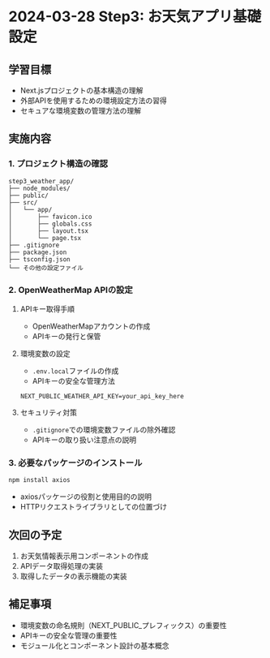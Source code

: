 # 2024-03-28 Step3: お天気アプリ基礎設定

## 学習目標
- Next.jsプロジェクトの基本構造の理解
- 外部APIを使用するための環境設定方法の習得
- セキュアな環境変数の管理方法の理解

## 実施内容

### 1. プロジェクト構造の確認
```
step3_weather_app/
├── node_modules/
├── public/
├── src/
│   └── app/
│       ├── favicon.ico
│       ├── globals.css
│       ├── layout.tsx
│       └── page.tsx
├── .gitignore
├── package.json
├── tsconfig.json
└── その他の設定ファイル
```

### 2. OpenWeatherMap APIの設定
1. APIキー取得手順
   - OpenWeatherMapアカウントの作成
   - APIキーの発行と保管

2. 環境変数の設定
   - `.env.local`ファイルの作成
   - APIキーの安全な管理方法
   ```
   NEXT_PUBLIC_WEATHER_API_KEY=your_api_key_here
   ```

3. セキュリティ対策
   - `.gitignore`での環境変数ファイルの除外確認
   - APIキーの取り扱い注意点の説明

### 3. 必要なパッケージのインストール
```bash
npm install axios
```
- axiosパッケージの役割と使用目的の説明
- HTTPリクエストライブラリとしての位置づけ

## 次回の予定
1. お天気情報表示用コンポーネントの作成
2. APIデータ取得処理の実装
3. 取得したデータの表示機能の実装

## 補足事項
- 環境変数の命名規則（NEXT_PUBLIC_プレフィックス）の重要性
- APIキーの安全な管理の重要性
- モジュール化とコンポーネント設計の基本概念 